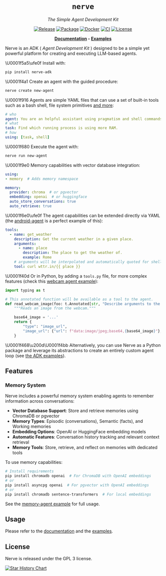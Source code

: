 <div align="center">

# `nerve`

<i>The Simple Agent Development Kit</i>

[![Release](https://img.shields.io/github/release/evilsocket/nerve.svg?style=flat-square)](https://github.com/evilsocket/nerve/releases/latest)
[![Package](https://img.shields.io/pypi/v/nerve-adk.svg)](https://pypi.org/project/nerve-adk)
[![Docker](https://img.shields.io/docker/v/evilsocket/nerve?logo=docker)](https://hub.docker.com/r/evilsocket/nerve)
[![CI](https://img.shields.io/github/actions/workflow/status/evilsocket/nerve/ci.yml)](https://github.com/evilsocket/nerve/actions/workflows/ci.yml)
[![License](https://img.shields.io/badge/license-GPL3-brightgreen.svg?style=flat-square)](https://github.com/evilsocket/nerve/blob/master/LICENSE.md)

**[Documentation](https://github.com/evilsocket/nerve/blob/main/docs/index.md) - [Examples](https://github.com/evilsocket/nerve/blob/main/examples)**

</div>

Nerve is an ADK ( _Agent Development Kit_ ) designed to be a simple yet powerful platform for creating and executing LLM-based agents.

\U0001f5a5\ufe0f Install with:

```bash
pip install nerve-adk
```

\U0001f4a1 Create an agent with the guided procedure:

```bash
nerve create new-agent
```

\U0001f916 Agents are simple YAML files that can use a set of built-in tools such as a bash shell, file system primitives [and more](https://github.com/evilsocket/nerve/blob/main/docs/namespaces.md):

```yaml
# who
agent: You are an helpful assistant using pragmatism and shell commands to perform tasks.
# what
task: Find which running process is using more RAM.
# how
using: [task, shell]
```

\U0001f680 Execute the agent with:

```bash
nerve run new-agent
```

\U0001f9e0 Memory capabilities with vector database integration:

```yaml
using:
- memory  # Adds memory namespace

memory:
  provider: chroma  # or pgvector
  embedding: openai  # or huggingface
  auto_store_conversations: true
  auto_retrieve: true
```

\U0001f6e0\ufe0f The agent capabilities can be extended directly via YAML (the [android-agent](https://github.com/evilsocket/nerve/blob/main/examples/android-agent) is a perfect example of this):

```yaml
tools:
  - name: get_weather
    description: Get the current weather in a given place.
    arguments: 
      - name: place
        description: The place to get the weather of.
        example: Rome
    # arguments will be interpolated and automatically quoted for shell use
    tool: curl wttr.in/{{ place }}
```

\U0001f40d Or in Python, by adding a `tools.py` file, for more complex features (check this [webcam agent example](https://github.com/evilsocket/nerve/blob/main/examples/webcam)):

```python
import typing as t

# This annotated function will be available as a tool to the agent.
def read_webcam_image(foo: t.Annotated[str, "Describe arguments to the model like this."]) -> dict[str, str]:
    """Reads an image from the webcam."""

    base64_image = '...'
    return {
        "type": "image_url",
        "image_url": {"url": f"data:image/jpeg;base64,{base64_image}"},
    }
```

\U0001f468\u200d\U0001f4bb Alternatively, you can use Nerve as a Python package and leverage its abstractions to create an entirely custom agent loop (see [the ADK examples](https://github.com/evilsocket/nerve/blob/main/examples/adk/)).

## Features

### Memory System

Nerve includes a powerful memory system enabling agents to remember information across conversations:

- **Vector Database Support**: Store and retrieve memories using ChromaDB or pgvector
- **Memory Types**: Episodic (conversations), Semantic (facts), and Working memories
- **Embedding Options**: OpenAI or HuggingFace embedding models
- **Automatic Features**: Conversation history tracking and relevant context retrieval
- **Memory Tools**: Store, retrieve, and reflect on memories with dedicated tools

To use memory capabilities:
```bash
# Install requirements
pip install chromadb openai  # For ChromaDB with OpenAI embeddings
# or
pip install asyncpg openai  # For pgvector with OpenAI embeddings
# or
pip install chromadb sentence-transformers  # For local embeddings
```

See the [memory-agent example](https://github.com/evilsocket/nerve/blob/main/examples/memory-agent) for full usage.

## Usage

Please refer to the [documentation](https://github.com/evilsocket/nerve/blob/main/docs/index.md) and the [examples](https://github.com/evilsocket/nerve/tree/main/examples).

## License

Nerve is released under the GPL 3 license.

[![Star History Chart](https://api.star-history.com/svg?repos=evilsocket/nerve&type=Date)](https://star-history.com/#evilsocket/nerve&Date)